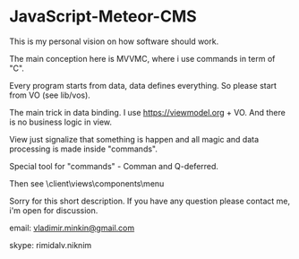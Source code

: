 # JavaScript-Meteor-CMS

This is my personal vision on how software should work. 

The main conception here is MVVMC, where i use commands in term of "C".

Every program starts from data, data defines everything. So please start from VO (see lib/vos).

The main trick in data binding. I use https://viewmodel.org + VO. And there is no business logic in view. 

View just signalize that something is happen and all magic and data processing is made inside "commands".

Special tool for "commands" - Comman and Q-deferred.

Then see \client\views\components\menu

Sorry for this short description.
If you have any question please contact me, i'm open for discussion.

email: vladimir.minkin@gmail.com 

skype: rimidalv.niknim

